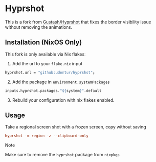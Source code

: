 # Hyprshot

This is a fork from [Gustash/Hyprshot](https://github.com/Gustash/Hyprshot) that fixes the border visibility issue without removing the animations. 

## Installation (NixOS Only)
This fork is only available via Nix flakes:
1. Add the url to your `flake.nix` input
```nix
hyprshot.url = "github:udontur/hyprshot";
```
2. Add the package in `environment.systemPackages`
```nix
inputs.hyprshot.packages."${system}".default
```
3. Rebuild your configuration with nix flakes enabled.

## Usage
Take a regional screen shot with a frozen screen, copy without saving
```conf
hyprshot -m region -z --clipboard-only
```

> [!NOTE]
> Make sure to remove the `hyprshot` package from `nixpkgs`
